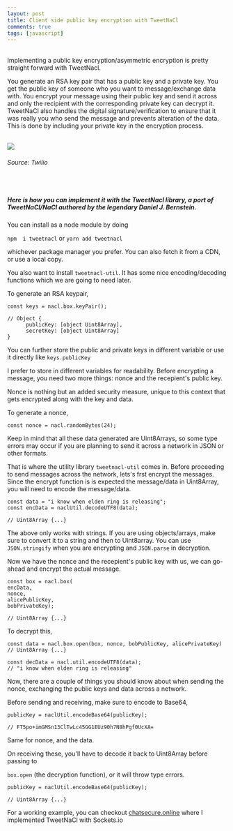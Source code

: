 ```yaml
---
layout: post
title: Client side public key encryption with TweetNaCl
comments: true
tags: [javascript]
---
```


<br>
Implementing a public key encryption/asymmetric encryption is pretty straight forward with TweetNacl.

You generate an RSA key pair that has a public key and a private key. You get the public key of someone who you want to message/exchange data with. You encrypt your message using their public key and send it across and only the recipient with the corresponding private key can decrypt it. TweetNaCl also handles the digital signature/verification to ensure that it was really you who send the message and prevents alteration of the data. This is done by including your private key in the encryption process.

<br>

<img src="https://twilio-cms-prod.s3.amazonaws.com/original_images/19DfiKodi3T25Xz7g9EDTyvF9di2SzvJo6JebRJaCN-1P_c1fMqGtrAyZzxGGucG0bcmR8UwNes-gS">
<h6>Source: Twilio</h6>

<br>

##### Here is how you can implement it with the TweetNacl library, a port of TweetNaCl/NaCl authored by the legendary Daniel J. Bernstein.

You can install as a node module by doing 

```npm  i tweetnacl``` or ```yarn add tweetnacl```

whichever package manager you prefer. You can also fetch it from a CDN, or use a local copy.

You also want to install ```tweetnacl-util```. It has some nice encoding/decoding functions which we are going to need later.

To generate an RSA keypair,

```
const keys = nacl.box.keyPair();  

// Object {
	  publicKey: [object Uint8Array],
  	  secretKey: [object Uint8Array]
}
```

You can further store the public and private keys in different variable or use it directly like ```keys.publicKey```

I prefer to store in different variables for readability. Before encrypting a message, you need two more things: nonce and the recepient's public key.

Nonce is nothing but an added security measure, unique to this context that gets encrypted along with the key and data. 

To generate a nonce, 

```
const nonce = nacl.randomBytes(24);
```

Keep in mind that all these data generated are Uint8Arrays, so some type errors may occur if you are planning to send it across a network in JSON or other formats.

That is where the utility library ```tweetnacl-util``` comes in. Before proceeding to send messages across the network,
lets's frst encrypt the messages. Since the encrypt function is is expected the message/data in Uint8Array, you will need to encode the message/data.

```
const data = "i know when elden ring is releasing";
const encData = naclUtil.decodeUTF8(data);

// Uint8Array {...}
```

The above only works with strings. If you are using objects/arrays, make sure to convert it to a string and then to Uint8array. You can use ```JSON.stringify``` when you are encrypting and ```JSON.parse``` in decryption.

Now we have the nonce and the recepient's public key with us, we can go-ahead and encrypt the actual message.

```
const box = nacl.box(
encData,
nonce,
alicePublicKey,
bobPrivateKey);

// Uint8Array {...}
```

To decrypt this,

```
const data = nacl.box.open(box, nonce, bobPublicKey, alicePrivateKey)
// Uint8Array {...}

const decData = nacl.util.encodeUTF8(data);
// "i know when elden ring is releasing"
```

Now, there are a couple of things you should know about when sending the nonce, exchanging the public keys and data across a network.

Before sending and receiving, make sure to encode to Base64,
```
publicKey = naclUtil.encodeBase64(publicKey);

// FT5po+imGMSn13ClTwLc45GG1EUz90h7N8hPgf0UcXA=
```
Same for nonce, and the data. 

On receiving these, you'll have to decode it back to Uint8Array before passing to 

```box.open``` (the decryption function), or it will throw type errors.
```
publicKey = naclUtil.encodeBase64(publicKey);

// Uint8Array {...}
```

For a working example, you can checkout [chatsecure.online](https://github.com/rohanharikr/keychat.online) where I implemented TweetNaCl with Sockets.io